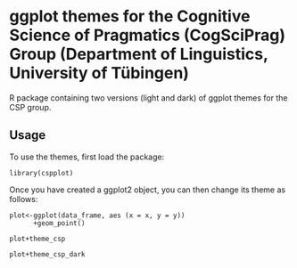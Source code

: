 # ggplot themes for the Cognitive Science of Pragmatics (CogSciPrag) Group (Department of Linguistics, University of Tübingen)

R package containing two versions (light and dark) of ggplot themes for the CSP group.

## Usage

To use the themes, first load the package:

    library(cspplot)
  
Once you have created a ggplot2 object, you can then change its theme as follows:

    plot<-ggplot(data_frame, aes (x = x, y = y))
          +geom_point()
      
    plot+theme_csp
    
    plot+theme_csp_dark

